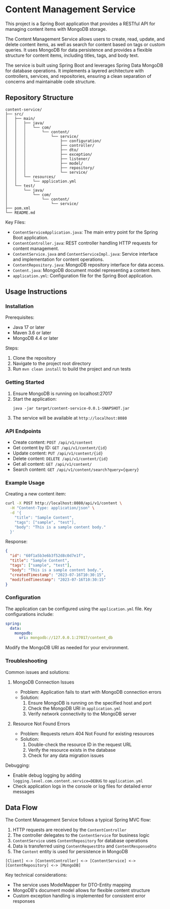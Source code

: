 # Content Management Service

This project is a Spring Boot application that provides a RESTful API for managing content items with MongoDB storage.

The Content Management Service allows users to create, read, update, and delete content items, as well as search for content based on tags or custom queries. It uses MongoDB for data persistence and provides a flexible structure for content items, including titles, tags, and body text.

The service is built using Spring Boot and leverages Spring Data MongoDB for database operations. It implements a layered architecture with controllers, services, and repositories, ensuring a clean separation of concerns and maintainable code structure.

## Repository Structure

```
content-service/
├── src/
│   ├── main/
│   │   ├── java/
│   │   │   └── com/
│   │   │       └── content/
│   │   │           └── service/
│   │   │               ├── configuration/
│   │   │               ├── controller/
│   │   │               ├── dto/
│   │   │               ├── exception/
│   │   │               ├── listener/
│   │   │               ├── model/
│   │   │               ├── repository/
│   │   │               └── service/
│   │   └── resources/
│   │       └── application.yml
│   └── test/
│       └── java/
│           └── com/
│               └── content/
│                   └── service/
├── pom.xml
└── README.md
```

Key Files:
- `ContentServiceApplication.java`: The main entry point for the Spring Boot application.
- `ContentController.java`: REST controller handling HTTP requests for content management.
- `ContentService.java` and `ContentServiceImpl.java`: Service interface and implementation for content operations.
- `ContentRepository.java`: MongoDB repository interface for data access.
- `Content.java`: MongoDB document model representing a content item.
- `application.yml`: Configuration file for the Spring Boot application.

## Usage Instructions

### Installation

Prerequisites:
- Java 17 or later
- Maven 3.6 or later
- MongoDB 4.4 or later

Steps:
1. Clone the repository
2. Navigate to the project root directory
3. Run `mvn clean install` to build the project and run tests

### Getting Started

1. Ensure MongoDB is running on localhost:27017
2. Start the application:
   ```
   java -jar target/content-service-0.0.1-SNAPSHOT.jar
   ```
3. The service will be available at `http://localhost:8080`

### API Endpoints

- Create content: `POST /api/v1/content`
- Get content by ID: `GET /api/v1/content/{id}`
- Update content: `PUT /api/v1/content/{id}`
- Delete content: `DELETE /api/v1/content/{id}`
- Get all content: `GET /api/v1/content/`
- Search content: `GET /api/v1/content/search?query={query}`

### Example Usage

Creating a new content item:

```bash
curl -X POST http://localhost:8080/api/v1/content \
  -H "Content-Type: application/json" \
  -d '{
    "title": "Sample Content",
    "tags": ["sample", "test"],
    "body": "This is a sample content body."
  }'
```

Response:
```json
{
  "id": "60f1a5b3e6b3f52d8c0d7e1f",
  "title": "Sample Content",
  "tags": ["sample", "test"],
  "body": "This is a sample content body.",
  "createdTimestamp": "2023-07-16T10:30:15",
  "modifiedTimestamp": "2023-07-16T10:30:15"
}
```

### Configuration

The application can be configured using the `application.yml` file. Key configurations include:

```yaml
spring:
  data:
    mongodb:
      uri: mongodb://127.0.0.1:27017/content_db
```

Modify the MongoDB URI as needed for your environment.

### Troubleshooting

Common issues and solutions:

1. MongoDB Connection Issues
   - Problem: Application fails to start with MongoDB connection errors
   - Solution: 
     1. Ensure MongoDB is running on the specified host and port
     2. Check the MongoDB URI in `application.yml`
     3. Verify network connectivity to the MongoDB server

2. Resource Not Found Errors
   - Problem: Requests return 404 Not Found for existing resources
   - Solution:
     1. Double-check the resource ID in the request URL
     2. Verify the resource exists in the database
     3. Check for any data migration issues

Debugging:
- Enable debug logging by adding `logging.level.com.content.service=DEBUG` to `application.yml`
- Check application logs in the console or log files for detailed error messages

## Data Flow

The Content Management Service follows a typical Spring MVC flow:

1. HTTP requests are received by the `ContentController`
2. The controller delegates to the `ContentService` for business logic
3. `ContentService` uses `ContentRepository` for database operations
4. Data is transferred using `ContentRequestDto` and `ContentResponseDto`
5. The `Content` entity is used for persistence in MongoDB

```
[Client] <-> [ContentController] <-> [ContentService] <-> [ContentRepository] <-> [MongoDB]
```

Key technical considerations:
- The service uses ModelMapper for DTO-Entity mapping
- MongoDB's document model allows for flexible content structure
- Custom exception handling is implemented for consistent error responses